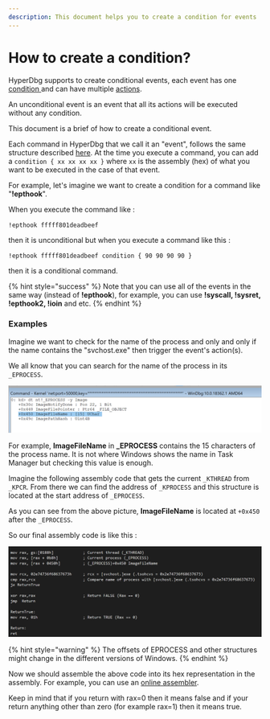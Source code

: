 ```yaml
---
description: This document helps you to create a condition for events
---
```


# How to create a condition?

HyperDbg supports to create conditional events, each event has one [condition ](https://docs.hyperdbg.com/design/debugger-internals/conditions)and can have multiple [actions](https://docs.hyperdbg.com/design/debugger-internals/actions).

An unconditional event is an event that all its actions will be executed without any condition.

This document is a brief of how to create a conditional event.

Each command in HyperDbg that we call it an "event", follows the same structure described [here](https://docs.hyperdbg.com/design/debugger-internals/events). At the time you execute a command, you can add a `condition { xx xx xx xx }` where `xx` is the assembly \(hex\) of what you want to be executed in the case of that event.

For example, let's imagine we want to create a condition for a command like "**!epthook**".

When you execute the command like :

```text
!epthook fffff801deadbeef 
```

then it is unconditional but when you execute a command like this :

```text
!epthook fffff801deadbeef condition { 90 90 90 90 }
```

then it is a conditional command.

{% hint style="success" %}
Note that you can use all of the events in the same way \(instead of **!epthook**\), for example, you can use **!syscall, !sysret, !epthook2, !ioin** and etc.
{% endhint %}

### Examples

Imagine we want to check for the name of the process and only and only if the name contains the "svchost.exe" then trigger the event's action\(s\).

We all know that you can search for the name of the process in its `_EPROCESS`.

![](../../.gitbook/assets/imagefilenameoffset.png)

For example, **ImageFileName** in **\_EPROCESS** contains the 15 characters of the process name. It is not where Windows shows the name in Task Manager but checking this value is enough.

Imagine the following assembly code that gets the current `_KTHREAD` from `_KPCR`. From there we can find the address of `_KPROCESS` and this structure is located at the start address of `_EPROCESS`. 

As you can see from the above picture, **ImageFileName** is located at `+0x450` after the `_EPROCESS`.

So our final assembly code is like this : 

![](../../.gitbook/assets/assembly.png)

{% hint style="warning" %}
The offsets of EPROCESS and other structures might change in the different versions of Windows. 
{% endhint %}

Now we should assemble the above code into its hex representation in the assembly. For example, you can use an [online assembler](http://defuse.ca/online-x86-assembler.htm). 

Keep in mind that if you return with rax=0 then it means false and if your return anything other than zero \(for example rax=1\) then it means true.

